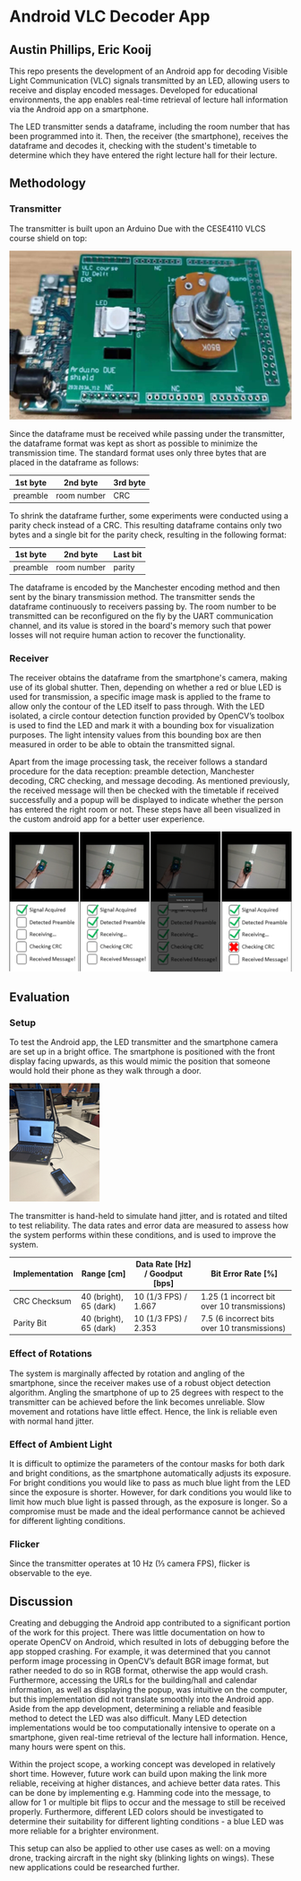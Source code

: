 # Android VLC Decoder App

## Austin Phillips, Eric Kooij

This repo presents the development of an Android app for decoding Visible Light Communication (VLC) signals transmitted by an LED, allowing users to receive and display encoded messages. Developed for educational environments, the app enables real-time retrieval of lecture hall information via the Android app on a smartphone.

The LED transmitter sends a dataframe, including the room number that has been programmed into it. Then, the receiver (the smartphone), receives the dataframe and decodes it, checking with the student's timetable to determine which they have entered the right lecture hall for their lecture.

## Methodology

### Transmitter
The transmitter is built upon an Arduino Due with the CESE4110 VLCS course shield on top:

![VLCS Arduino Transmitter](https://github.com/austinjphillips/android-vlc-decoder/blob/main/images/vlc-board.png?raw=true)

Since the dataframe must be received while passing under the transmitter, the dataframe format was kept as short as possible to minimize the transmission time. The standard format uses only three bytes that are placed in the dataframe as follows:

| 1st byte | 2nd byte | 3rd byte |
| --- | --- | --- |
| preamble | room number | CRC |

To shrink the dataframe further, some experiments were conducted using a parity check instead of a CRC. This resulting dataframe contains only two bytes and a single bit for the parity check, resulting in the following format:

| 1st byte | 2nd byte | Last bit |
| --- | --- | --- |
| preamble | room number | parity |

The dataframe is encoded by the Manchester encoding method and then sent by the binary transmission method. The transmitter sends the dataframe continuously to receivers passing by. The room number to be transmitted can be reconfigured on the fly by the UART communication channel, and its value is stored in the board's memory such that power losses will not require human action to recover the functionality.

### Receiver
The receiver obtains the dataframe from the smartphone's camera, making use of its global shutter. Then, depending on whether a red or blue LED is used for transmission, a specific image mask is applied to the frame to allow only the contour of the LED itself to pass through. With the LED isolated, a circle contour detection function provided by OpenCV’s toolbox is used to find the LED and mark it with a bounding box for visualization purposes. The light intensity values from this bounding box are then measured in order to be able to obtain the transmitted signal.

Apart from the image processing task, the receiver follows a standard procedure for the data reception: preamble detection, Manchester decoding, CRC checking, and message decoding. As mentioned previously, the received message will then be checked with the timetable if received successfully and a popup will be displayed to indicate whether the person has entered the right room or not. These steps have all been visualized in the custom android app for a better user experience.

![VLCS Android App Layout](https://github.com/austinjphillips/android-vlc-decoder/blob/main/images/app-layout.png?raw=true)

## Evaluation

### Setup
To test the Android app, the LED transmitter and the smartphone camera are set up in a bright office. The smartphone is positioned with the front display facing upwards, as this would mimic the position that someone would hold their phone as they walk through a door.

![VLCS Test Setup](https://github.com/austinjphillips/android-vlc-decoder/blob/main/images/test-setup.png?raw=true)

The transmitter is hand-held to simulate hand jitter, and is rotated and tilted to test reliability. The data rates and error data are measured to assess how the system performs within these conditions, and is used to improve the system.

| Implementation | Range [cm] | Data Rate [Hz] / Goodput [bps] | Bit Error Rate [%] |
| --- | --- | --- | --- |
| CRC Checksum | 40 (bright), 65 (dark) | 10 (1/3 FPS) / 1.667 | 1.25 (1 incorrect bit over 10 transmissions) |
| Parity Bit | 40 (bright), 65 (dark) | 10 (1/3 FPS) / 2.353 | 7.5 (6 incorrect bits over 10 transmissions) |

### Effect of Rotations
The system is marginally affected by rotation and angling of the smartphone, since the receiver makes use of a robust object detection algorithm. Angling the smartphone of up to 25 degrees with respect to the transmitter can be achieved before the link becomes unreliable. Slow movement and rotations have little effect. Hence, the link is reliable even with normal hand jitter.

### Effect of Ambient Light
It is difficult to optimize the parameters of the contour masks for both dark and bright conditions, as the smartphone automatically adjusts its exposure. For bright conditions you would like to pass as much blue light from the LED since the exposure is shorter. However, for dark conditions you would like to limit how much blue light is passed through, as the exposure is longer. So a compromise must be made and the ideal performance cannot be achieved for different lighting conditions.

### Flicker
Since the transmitter operates at 10 Hz (⅓ camera FPS), flicker is observable to the eye. 

## Discussion
Creating and debugging the Android app contributed to a significant portion of the work for this project. There was little documentation on how to operate OpenCV on Android, which resulted in lots of debugging before the app stopped crashing. For example, it was determined that you cannot perform image processing in OpenCV’s default BGR image format, but rather needed to do so in RGB format, otherwise the app would crash. Furthermore, accessing the URLs for the building/hall and calendar information, as well as displaying the popup, was intuitive on the computer, but this implementation did not translate smoothly into the Android app.
Aside from the app development, determining a reliable and feasible method to detect the LED was also difficult. Many LED detection implementations would be too computationally intensive to operate on a smartphone, given real-time retrieval of the lecture hall information. Hence, many hours were spent on this.

Within the project scope, a working concept was developed in relatively short time. However, future work can build upon making the link more reliable, receiving at higher distances, and achieve better data rates. This can be done by implementing e.g. Hamming code into the message, to allow for 1 or multiple bit flips to occur and the message to still be received properly. Furthermore, different LED colors should be investigated to determine their suitability for different lighting conditions - a blue LED was more reliable for a brighter environment.

This setup can also be applied to other use cases as well: on a moving drone, tracking aircraft in the night sky (blinking lights on wings). These new applications could be researched further. 

